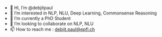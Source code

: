 - 👋 Hi, I’m @debjitpaul
- 👀 I’m interested in NLP, NLU, Deep Learning, Commonsense Reasoning
- 🌱 I’m currently a PhD Student
- 💞️ I’m looking to collaborate on NLP, NLU 
- 📫 How to reach me : debjit.paul@epfl.ch

<!---
debjitpaul/debjitpaul is a ✨ special ✨ repository because its `README.md` (this file) appears on your GitHub profile.
You can click the Preview link to take a look at your changes.
--->
